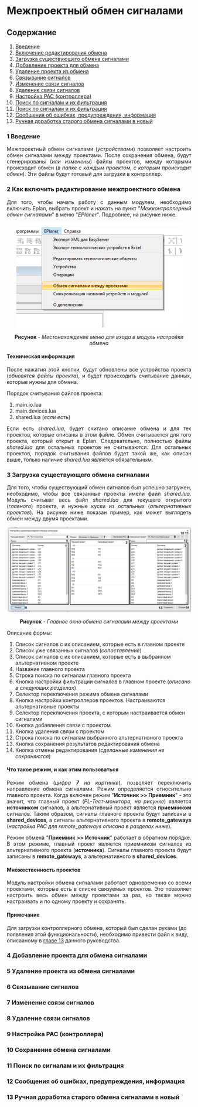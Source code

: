 # Межпроектный обмен сигналами #

## Содержание ##

1. [Введение](#1-Введение)
2. [Включение редактирования обмена](#2-Как-включить-редактирование-межпроектного-обмена)
3. [Загрузка существующего обмена сигналами](#3-Загрузка-существующего-обмена-сигналами)
4. [Добавление проекта для обмена](#4-Добавление-проекта-для-обмена-сигналами)
5. [Удаление проекта из обмена](#5-Удаление-проекта-из-обмена-сигналами)
6. [Связывание сигналов](#6-Связывание-сигналов)
7. [Изменение связи сигналов](#7-Изменение-связи-сигналов)
8. [Удаление связи сигналов](#8-Удаление-связи-сигналов)
9. [Настройка PAC (контроллера)](#9-Настройка-PAC-контроллера)
10. [Поиск по сигналам и их фильтрация](#10-Сохранение-обмена-сигналами)
11. [Поиск по сигналам и их фильтрация](#11-Поиск-по-сигналам-и-их-фильтрация)
12. [Сообщения об ошибках, предупреждения, информация](#12-Сообщения-об-ошибках-предупреждения-информация)
13. [Ручная доработка старого обмена сигналами в новый](#13-Ручная-доработка-старого-обмена-сигналами-в-новый)

### 1 Введение ###

<p align="justify">Межпроектный обмен сигналами (<i>устройствами</i>) позволяет настроить обмен сигналами между проектами. После сохранения обмена, будут сгенерированы (<i>или изменены</i>) файлы проектов, между которыми происходит обмен (<i>в папке с каждым проектом, с которым происходит обмен</i>). Эти файлы будут готовый для загрузки в контроллер.</p>

### 2 Как включить редактирование межпроектного обмена ###

<p align="justify">Для того, чтобы начать работу с данным модулем, необходимо включить Eplan, выбрать проект и нажать на пункт "<i>Межконтроллерный обмен сигналами</i>" в меню "<i>EPlaner</i>". Подробнее, на рисунке ниже.</p>

<p align="center"><img src="images/InterProjectExchange/RunExchange.png" alt="Местонахождение меню с модулем"></p>

<p align="center"><b>Рисунок</b> - <em>Местонахождение меню для входа в модуль настройки обмена</em></p>

#### Техническая информация ####

<p align="justify">После нажатия этой кнопки, будут обновлены все устройства проекта (<i>обновятся файлы проекта</i>), и будет происходить считывание данных, которые нужны для обмена.</p>

Порядок считывания файлов проекта:
1. main.io.lua
2. main.devices.lua
3. shared.lua (_если есть_)

<p align="justify">Если есть <i>shared.lua</i>, будет считано описание обмена и для тех проектов, которые описаны в этом файле. Обмен считывается для того проекта, который открыт в Eplan. Следовательно, полностью файлы <i>shared.lua</i> для остальных проектов не считываются. Для остальных проектов, порядок считывания файлов будет такой же, как описан выше, только наличие <i>shared.lua</i> является обязательным.</p>

### 3 Загрузка существующего обмена сигналами ###

<p align="justify">Для того, чтобы существующий обмен сигналов был успешно загружен, необходимо, чтобы все связанные проекты имели файл <i>shared.lua</i>. Модуль считыват весь файл <i>shared.lua</i> для текущего открытого (<i>главного</i>) проекта, и нужные куски из остальных (<i>альтернативных проектов</i>). На рисунке ниже показан пример, как может выглядеть обмен между двумя проектами.</p>

<p align="center"><img src="images/InterProjectExchange/MainWindow.png" alt="Главное окно межпроектного обмена"></p>

<p align="center"><b>Рисунок</b> - <em>Главное окно обмена сигналами между проектами</em></p>

Описание формы:

1. Список сигналов с их описанием, которые есть в главном проекте
2. Список уже связанных сигналов (_сопоставление_)
3. Список сигналов с их описанием, которые есть в выбранном альтернативном проекте
4. Название главного проекта
5. Строка поиска по сигналам главного проекта
6. Кнопка настройки фильтрации сигналов в главном проекте (_описано в следующих разделах_)
7. Селектор переключения режима обмена сигналами
8. Кнопка настройки контроллеров проектов. Настраиваются альтернативные проекты
9. Селектор переключения проекта, с которым настраивается обмен сигналами
10. Кнопка добавления связи с проектом
11. Кнопка удаления связи с проектом
12. Строка поиска по сигналам выбранного альтернативного проекта
13. Кнопка сохранения результатов редактирования обмена
14. Кнопка отмены редактирования (_сделанные изменения не сохраняются_)

#### Что такое режим, и как этим пользоваться ####
<p align="justify">Режим обмена (<i>цифра <b>7</b> на картинке</i>), позволяет переключить направление обмена сигналами. Режим определяется относительно главного проекта. Когда включен режим "<b>Источник >> Приемник</b>" - это значит, что главный проект (<i>PL-Тест-монитора, на рисунке</i>) является <b>источником</b> сигналов, а альтернативный проект является <b>приемником</b> сигналов. Таким образом, сигналы главного проекта будут записаны в <b>shared_devices</b>, а сигналы альтернативного проекта в <b>remote_gateways</b> (<i>настройка PAC для remote_gateways описана в разделах ниже</i>).</p>

<p align="justify">Режим обмена "<b>Приемник >> Источник</b>" работает в обратном порядке. В этом режиме, главный проект является приемником сигналов из альтернативного проекта (<b>источника</b>). Сигналы главного проекта будут записаны в <b>remote_gateways</b>, а альтернативного в <b>shared_devices</b>.

#### Множественность проектов ####
<p align="justify">Модуль настройки обмена сигналами работает одновременно со всеми проектами, которые есть в списке связуемых проектов. Это позволяет настроить весь обмен между проектами за раз, но также можно настраивать и по одному проекту и сохранять.</p>

#### Примечание ####
Для загрузки контроллерного обмена, который был сделан руками (до появления этой функциональности), необходимо привести файл к виду, описааному в [главе 13](#13-Ручная-доработка-старого-обмена-сигналами-в-новый) данного руководства.

### 4 Добавление проекта для обмена сигналами ###

### 5 Удаление проекта из обмена сигналами ###

### 6 Связывание сигналов ###

### 7 Изменение связи сигналов ###

### 8 Удаление связи сигналов ###

### 9 Настройка PAC (контроллера) ###

### 10 Сохранение обмена сигналами ###

### 11 Поиск по сигналам и их фильтрация ###

### 12 Сообщения об ошибках, предупреждения, информация ###

### 13 Ручная доработка старого обмена сигналами в новый ###
